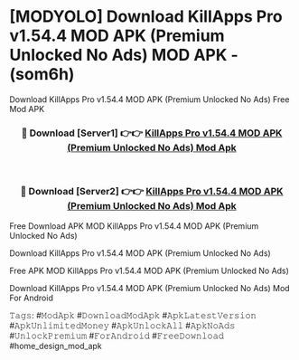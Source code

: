 # [MODYOLO] Download KillApps Pro v1.54.4 MOD APK (Premium Unlocked No Ads) MOD APK - (som6h)
Download KillApps Pro v1.54.4 MOD APK (Premium Unlocked No Ads) Free Mod APK

<div align="center">
<h3>🔴 Download [Server1] 👉👉 <a href="https://apk-comot.site?title=KillApps_Pro_v1.54.4_MOD_APK_(Premium_Unlocked_No_Ads)">KillApps Pro v1.54.4 MOD APK (Premium Unlocked No Ads) Mod Apk</a></h3><br>

<h3>🔴 Download [Server2] 👉👉 <a href="https://apk-comot.site?title=KillApps_Pro_v1.54.4_MOD_APK_(Premium_Unlocked_No_Ads)">KillApps Pro v1.54.4 MOD APK (Premium Unlocked No Ads) Mod Apk</a></h3>
</div>


Free Download APK MOD KillApps Pro v1.54.4 MOD APK (Premium Unlocked No Ads)

Download KillApps Pro v1.54.4 MOD APK (Premium Unlocked No Ads) 

Free APK MOD KillApps Pro v1.54.4 MOD APK (Premium Unlocked No Ads) 

Download KillApps Pro v1.54.4 MOD APK (Premium Unlocked No Ads) Mod For Android

𝚃𝚊𝚐𝚜: #𝙼𝚘𝚍𝙰𝚙𝚔 #𝙳𝚘𝚠𝚗𝚕𝚘𝚊𝚍𝙼𝚘𝚍𝙰𝚙𝚔 #𝙰𝚙𝚔𝙻𝚊𝚝𝚎𝚜𝚝𝚅𝚎𝚛𝚜𝚒𝚘𝚗 #𝙰𝚙𝚔𝚄𝚗𝚕𝚒𝚖𝚒𝚝𝚎𝚍𝙼𝚘𝚗𝚎𝚢 #𝙰𝚙𝚔𝚄𝚗𝚕𝚘𝚌𝚔𝙰𝚕𝚕 #𝙰𝚙𝚔𝙽𝚘𝙰𝚍𝚜 #𝚄𝚗𝚕𝚘𝚌𝚔𝙿𝚛𝚎𝚖𝚒𝚞𝚖 #𝙵𝚘𝚛𝙰𝚗𝚍𝚛𝚘𝚒𝚍 #𝙵𝚛𝚎𝚎𝙳𝚘𝚠𝚗𝚕𝚘𝚊𝚍 #home_design_mod_apk